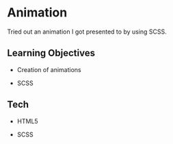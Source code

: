 # Animation
Tried out an animation I got presented to by using SCSS.


## Learning Objectives

- Creation of animations

- SCSS

## Tech 

- HTML5

- SCSS

